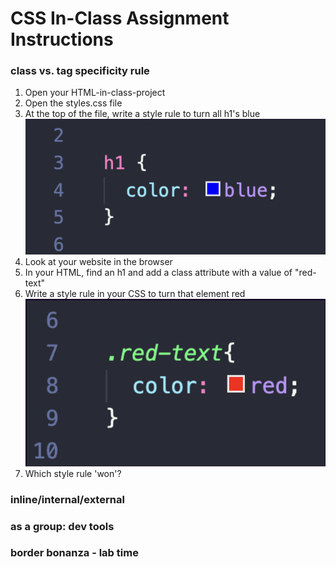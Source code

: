 # CSS In-Class Assignment Instructions


### class vs. tag specificity rule
1. Open your HTML-in-class-project
2. Open the styles.css file
3. At the top of the file, write a style rule to turn all h1's blue ![CSS code to turn all h1's blue](/assets/h1-blue.png)
4. Look at your website in the browser
5. In your HTML, find an h1 and add a class attribute with a value of "red-text"
6. Write a style rule in your CSS to turn that element red ![Alt text](assets/red-h1.png)
7. Which style rule 'won'?




### inline/internal/external

### as a group: dev tools

### border bonanza - lab time
